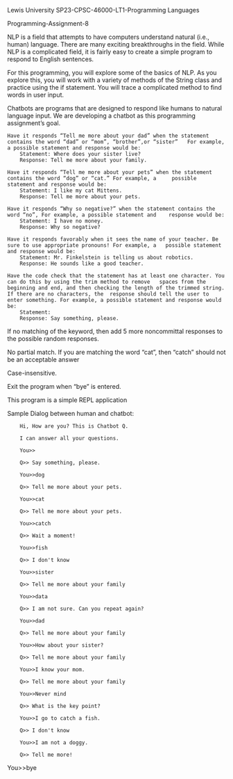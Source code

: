 Lewis University SP23-CPSC-46000-LT1-Programming Languages

Programming-Assignment-8

NLP is a field that attempts to have computers understand natural (i.e., human) language. There are many exciting breakthroughs in the field. While NLP is a complicated field, it is fairly easy to create a simple program to respond to English sentences.

For this programming, you will explore some of the basics of NLP. As you explore this, you will work with a variety of methods of the String class and practice using the if statement. You will trace a complicated method to find words in user input.

Chatbots are programs that are designed to respond like humans to natural language input.  We are developing a chatbot as this programming assignment’s goal.

	Have it responds “Tell me more about your dad” when the statement contains the word “dad” or “mom”, “brother”,or “sister” 	For example, a possible statement and response would be:
		Statement: Where does your sister live?
		Response: Tell me more about your family.

	Have it responds “Tell me more about your pets” when the statement contains the word “dog” or “cat.” For example, a 	possible statement and response would be:
		Statement: I like my cat Mittens.
		Response: Tell me more about your pets.

	Have it responds “Why so negative?” when the statement contains the word “no”, For example, a possible statement and 	response would be:
		Statement: I have no money.
		Response: Why so negative?

	Have it responds favorably when it sees the name of your teacher. Be sure to use appropriate pronouns! For example, a 	possible statement and response would be:
		Statement: Mr. Finkelstein is telling us about robotics.
		Response: He sounds like a good teacher.

	Have the code check that the statement has at least one character. You can do this by using the trim method to remove 	spaces from the beginning and end, and then checking the length of the trimmed string. If there are no characters, the 	response should tell the user to enter something. For example, a possible statement and response would be:
		Statement:
		Response: Say something, please.

If no matching of the keyword, then add 5 more noncommittal responses to the possible random responses.

No partial match.  If you are matching the word “cat”, then “catch” should not be an acceptable answer

Case-insensitive.

Exit the program when “bye” is entered.

This program is a simple REPL application

 

Sample Dialog between human and chatbot:

		Hi, How are you? This is Chatbot Q.

		I can answer all your questions.

		You>>

		Q>> Say something, please.

		You>>dog

		Q>> Tell me more about your pets.

		You>>cat

		Q>> Tell me more about your pets.

		You>>catch

		Q>> Wait a moment!

		You>>fish

		Q>> I don't know

		You>>sister

		Q>> Tell me more about your family

		You>>data

		Q>> I am not sure. Can you repeat again?

		You>>dad

		Q>> Tell me more about your family

		You>>How about your sister?

		Q>> Tell me more about your family

		You>>I know your mom.

		Q>> Tell me more about your family

		You>>Never mind

		Q>> What is the key point?

		You>>I go to catch a fish.

		Q>> I don't know

		You>>I am not a doggy.

		Q>> Tell me more!

You>>bye
